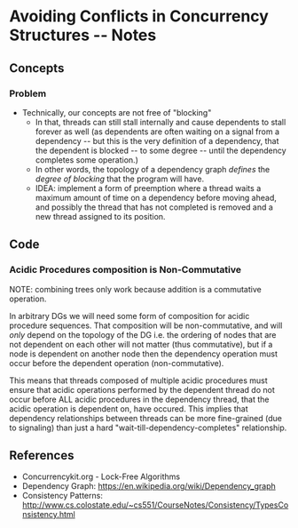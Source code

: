 # Avoiding Conflicts in Concurrency Structures -- Notes

## Concepts

### Problem

- Technically, our concepts are not free of "blocking"
    + In that, threads can still stall internally and cause dependents to stall forever as well (as dependents are often waiting on a signal from a dependency -- but this is the very definition of a dependency, that the dependent is blocked -- to some degree -- until the dependency completes some operation.)
    + In other words, the topology of a dependency graph *defines* the *degree of blocking* that the program will have.
    + IDEA: implement a form of preemption where a thread waits a maximum amount of time on a dependency before moving ahead, and possibly the thread that has not completed is removed and a new thread assigned to its position.

## Code

### Acidic Procedures composition is Non-Commutative

NOTE: combining trees only work because addition is a commutative operation.

In arbitrary DGs we will need some form of composition for acidic procedure sequences. That composition will be non-commutative, and will *only* depend on the topology of the DG i.e. the ordering of nodes that are not dependent on each other will not matter (thus commutative), but if a node is dependent on another node then the dependency operation must occur before the dependent operation (non-commutative). 

This means that threads composed of multiple acidic procedures must ensure that acidic operations performed by the dependent thread do not occur before ALL acidic procedures in the dependency thread, that the acidic operation is dependent on, have occured. This implies that dependency relationships between threads can be more fine-grained (due to signaling) than just a hard "wait-till-dependency-completes" relationship.

## References

- Concurrencykit.org - Lock-Free Algorithms
- Dependency Graph: https://en.wikipedia.org/wiki/Dependency_graph
- Consistency Patterns: http://www.cs.colostate.edu/~cs551/CourseNotes/Consistency/TypesConsistency.html